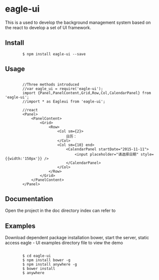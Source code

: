 # eagle-ui
This is a used to develop the background management system based on the react to develop a set of UI framework.

## Install
```
		$ npm install eagle-ui --save
```

## Usage

```
		
		//Three methods introduced
		//var eagle_ui = require('eagle-ui');
		import {Panel,PanelContent,Grid,Row,Col,CalendarPanel} from 'eagle-ui';
		//import * as Eagleui from 'eagle-ui';
		
		//react
		<Panel>
			<PanelContent>
				<Grid>
					<Row>
						<Col sm={2}>
							日历：
						</Col>
						<Col sm={10} end>
							<CalendarPanel startDate="2015-11-11">
								<input placeholder="请选择日期" style={{width:'150px'}} />
							</CalendarPanel>
						</Col>
					</Row>
				</Grid>
			</PanelContent>
		</Panel>
```

## Documentation

Open the project in the doc directory index can refer to

## Examples

Download dependent package installation bower, start the server, static access eagle - UI examples directory file to view the demo
```
		
		$ cd eagle-ui
		$ npm install bower -g
		$ npm install anywhere -g
		$ bower install 
		$ anywhere
```



